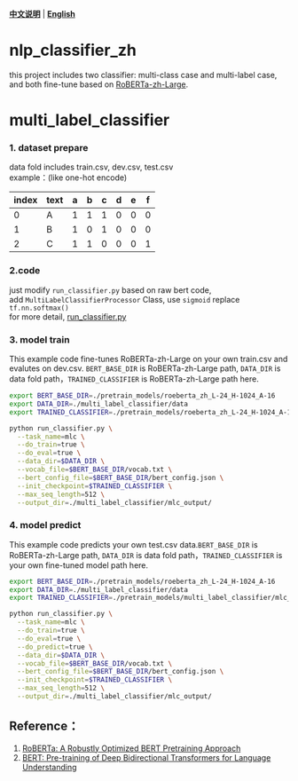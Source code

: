 [**中文说明**](./README.md) | [**English**](./README_EN.md)

# nlp_classifier_zh
this project includes two classifier: multi-class case and multi-label case,  
and both fine-tune based on [RoBERTa-zh-Large](https://github.com/brightmart/roberta_zh).  

# multi_label_classifier  
### 1. dataset prepare
data fold includes train.csv, dev.csv, test.csv      
example：(like one-hot encode)  

| index | text | a | b | c | d | e | f |  
|-------|------|---|---|---|---|---|---|  
|  0    |   A  | 1 | 1 | 1 | 0 | 0 | 0 | 
|  1    |   B  | 1 | 0 | 1 | 0 | 0 | 0 | 
|  2    |   C  | 1 | 1 | 0 | 0 | 0 | 1 | 


### 2.code
just modify `run_classifier.py` based on raw bert code,  
add `MultiLabelClassifierProcessor` Class, use `sigmoid` replace `tf.nn.softmax()`   
for more detail, [run_classifier.py](https://github.com/AarynBaelish/nlp_classifier_zh/blob/master/multi_label_classifier/run_classifier.py)  

### 3. model train  
This example code fine-tunes RoBERTa-zh-Large on your own train.csv and evalutes on dev.csv. `BERT_BASE_DIR` is RoBERTa-zh-Large path, `DATA_DIR` is data fold path，`TRAINED_CLASSIFIER` is RoBERTa-zh-Large path here.

```bash
export BERT_BASE_DIR=./pretrain_models/roeberta_zh_L-24_H-1024_A-16
export DATA_DIR=./multi_label_classifier/data
export TRAINED_CLASSIFIER=./pretrain_models/roeberta_zh_L-24_H-1024_A-16

python run_classifier.py \
  --task_name=mlc \
  --do_train=true \
  --do_eval=true \
  --data_dir=$DATA_DIR \
  --vocab_file=$BERT_BASE_DIR/vocab.txt \
  --bert_config_file=$BERT_BASE_DIR/bert_config.json \
  --init_checkpoint=$TRAINED_CLASSIFIER \
  --max_seq_length=512 \
  --output_dir=./multi_label_classifier/mlc_output/
```

### 4. model predict
This example code predicts your own test.csv data.`BERT_BASE_DIR` is RoBERTa-zh-Large path, `DATA_DIR` is data fold path，`TRAINED_CLASSIFIER` is your own fine-tuned model path here.

```bash
export BERT_BASE_DIR=./pretrain_models/roeberta_zh_L-24_H-1024_A-16
export DATA_DIR=./multi_label_classifier/data
export TRAINED_CLASSIFIER=./pretrain_models/multi_label_classifier/mlc_output/model.ckpt-10000

python run_classifier.py \
  --task_name=mlc \
  --do_train=true \
  --do_eval=true \
  --do_predict=true \
  --data_dir=$DATA_DIR \
  --vocab_file=$BERT_BASE_DIR/vocab.txt \
  --bert_config_file=$BERT_BASE_DIR/bert_config.json \
  --init_checkpoint=$TRAINED_CLASSIFIER \
  --max_seq_length=512 \
  --output_dir=./multi_label_classifier/mlc_output/
```

## Reference：  
1. [RoBERTa: A Robustly Optimized BERT Pretraining Approach](https://github.com/google-research/bert)
2. [BERT: Pre-training of Deep Bidirectional Transformers for Language Understanding](https://github.com/brightmart/roberta_zh)

